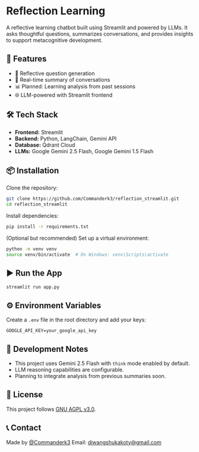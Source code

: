 # Reflection Learning

A reflective learning chatbot built using Streamlit and powered by LLMs. It asks thoughtful questions, summarizes conversations, and provides insights to support metacognitive development.


## 🧠 Features

- 🤖 Reflective question generation
- 📝 Real-time summary of conversations
- 📊 Planned: Learning analysis from past sessions
- 🌐 LLM-powered with Streamlit frontend

## 🛠️ Tech Stack

- **Frontend:** Streamlit
- **Backend:** Python, LangChain, Gemini API
- **Database:** Qdrant Cloud
- **LLMs:** Google Gemini 2.5 Flash, Google Gemini 1.5 Flash

## 📦 Installation

Clone the repository:

```bash
git clone https://github.com/Commanderk3/reflection_streamlit.git
cd reflection_streamlit
````

Install dependencies:

```bash
pip install -r requirements.txt
```

(Optional but recommended) Set up a virtual environment:

```bash
python -m venv venv
source venv/bin/activate  # On Windows: venv\Scripts\activate
```

## ▶️ Run the App

```bash
streamlit run app.py
```

## ⚙️ Environment Variables

Create a `.env` file in the root directory and add your keys:

```env
GOOGLE_API_KEY=your_google_api_key
```

## 🧪 Development Notes

* This project uses Gemini 2.5 Flash with `think` mode enabled by default.
* LLM reasoning capabilities are configurable.
* Planning to integrate analysis from previous summaries soon.

## 📄 License

This project follows [GNU AGPL v3.0](https://www.gnu.org/licenses/agpl-3.0.en.html).

## 📞 Contact

Made by [@Commanderk3](https://github.com/Commanderk3)
Email: [diwangshukakoty@gmail.com](diwangshukakoty@gmail.com)





